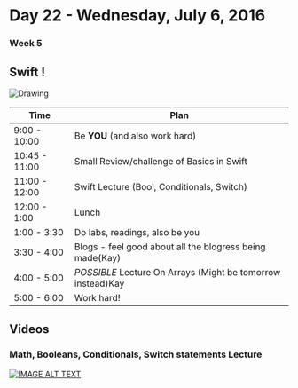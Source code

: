 # Day 22  - Wednesday, July 6, 2016 

### Week 5

## Swift !
![Drawing](https://media.giphy.com/media/lF1XZv45kIwMw/giphy.gif)


Time       | Plan     |
----------------|-------
9:00 - 10:00  | Be **YOU** (and also work hard)
10:45 - 11:00 | Small Review/challenge of Basics in Swift
11:00 - 12:00 | Swift Lecture (Bool, Conditionals, Switch)
12:00 - 1:00    | Lunch
1:00 - 3:30    | Do labs, readings, also be you
3:30 - 4:00   | Blogs - feel good about all the blogress being made(Kay)
4:00 - 5:00   | _POSSIBLE_ Lecture On Arrays (Might be tomorrow instead)Kay
5:00 - 6:00    | Work hard!



## Videos

### Math, Booleans, Conditionals, Switch statements Lecture
[![IMAGE ALT TEXT](http://img.youtube.com/vi/T4EuDfJJ1IQ/0.jpg)](http://www.youtube.com/watch?v=T4EuDfJJ1IQ "Math, Switch, Condtitionals Lecture")
